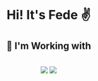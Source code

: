 <h1 align="center">Hi! It's Fede ✌️</h1>
<h2 align="center">🔧 I'm Working with</h2>
<br/>
<div align="center">
    <img src="https://skillicons.dev/icons?i=html,css,javascript,typescript,cs"/>
    <img src="https://skillicons.dev/icons?i=wordpress,nodejs,angular"/><br>
</div>
<br>
